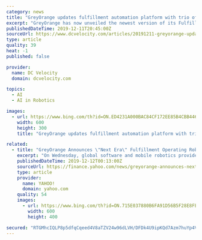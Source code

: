 ```yaml
---
category: news
title: "GreyOrange updates fulfillment automation platform with trio of robots"
excerpt: "GreyOrange has now unveiled the newest version of its Fulfillment Operating System (FOS), driven by the firm's GreyMatter Artificial Intelligence integrated with its Ranger Series mobile robots. Together, those units enable efficient store replenishment strategies based on how individual stores prefer their inventory packed, to reduce the time ..."
publishedDateTime: 2019-12-11T20:45:00Z
sourceUrl: https://www.dcvelocity.com/articles/20191211-greyorange-updates-fulfillment-automation-platform-with-trio-of-robots/
type: article
quality: 39
heat: -1
published: false

provider:
  name: DC Velocity
  domain: dcvelocity.com

topics:
  - AI
  - AI in Robotics

images:
  - url: https://www.bing.com/th?id=ON.ED4231A000BAC84CF172EE85B4CBB446
    width: 600
    height: 300
    title: "GreyOrange updates fulfillment automation platform with trio of robots"

related:
  - title: "GreyOrange Announces \"Next Era\" Fulfillment Operating Robotics"
    excerpt: "On Wednesday, global software and mobile robotics provider GreyOrange launched the latest advancement of its fulfillment operating system. GreyOrange leverages artificial intelligence and machine learning to optimize fulfillment operations. According to a statement released by the company, GreyOrange FOS is the only system that combines ..."
    publishedDateTime: 2019-12-12T00:13:00Z
    sourceUrl: https://finance.yahoo.com/news/greyorange-announces-next-era-fulfillment-142047223.html
    type: article
    provider:
      name: YAHOO!
      domain: yahoo.com
    quality: 54
    images:
      - url: https://www.bing.com/th?id=ON.715E037880B6FA91D56B5F28E8FE01E2
        width: 600
        height: 400

secured: "RTGMhcIQLP8p5dfqCqeed4V8aTZV24w96dLVH/DFDk4U9ipKQd7Azm7huYp4Vj2MzU/GmNpHYh69eSw/rcJtBqVlnnHYFdU6iY8KrdcNifk8C3sLr9SME0y7UZXV9UoJ01w/LUpJHKOAM7G/Lq42vLTnBMwerU2gVgZNSWlrrBi8eoUZo3SKrJr8URogV/0FUxwnueKeE8dOJannAOmkClXDnXE6F3IO5Djw/WtdEgFC8GB98s3hcUIXplgvwjW95rK+iZ3aFvqfWEw1nlrG1g==;QOObPXqb1O0Gi0kVps3ddQ=="
---
```


